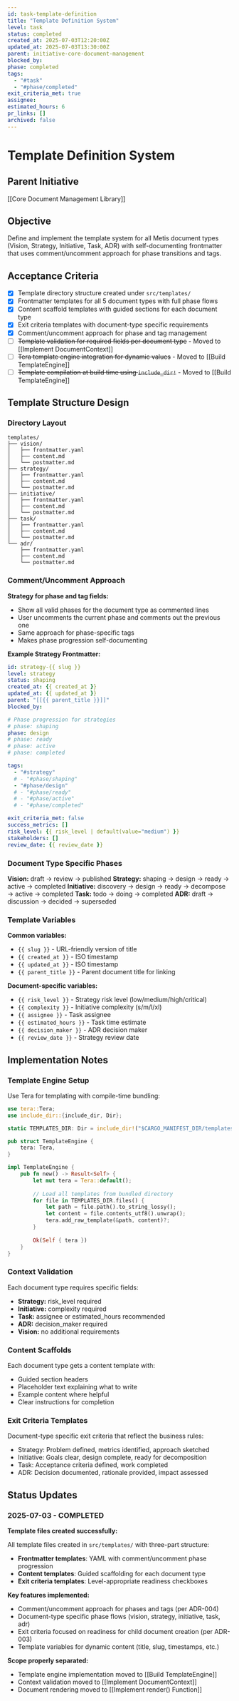 ```yaml
---
id: task-template-definition
title: "Template Definition System"
level: task
status: completed
created_at: 2025-07-03T12:20:00Z
updated_at: 2025-07-03T13:30:00Z
parent: initiative-core-document-management
blocked_by: 
phase: completed
tags:
  - "#task"
  - "#phase/completed"
exit_criteria_met: true
assignee: 
estimated_hours: 6
pr_links: []
archived: false
---
```


# Template Definition System

## Parent Initiative

[[Core Document Management Library]]

## Objective

Define and implement the template system for all Metis document types (Vision, Strategy, Initiative, Task, ADR) with self-documenting frontmatter that uses comment/uncomment approach for phase transitions and tags.

## Acceptance Criteria

- [x] Template directory structure created under `src/templates/`
- [x] Frontmatter templates for all 5 document types with full phase flows
- [x] Content scaffold templates with guided sections for each document type
- [x] Exit criteria templates with document-type specific requirements
- [x] Comment/uncomment approach for phase and tag management
- [ ] ~~Template validation for required fields per document type~~ - Moved to [[Implement DocumentContext]]
- [ ] ~~Tera template engine integration for dynamic values~~ - Moved to [[Build TemplateEngine]]
- [ ] ~~Template compilation at build time using `include_dir!`~~ - Moved to [[Build TemplateEngine]]

## Template Structure Design

### Directory Layout
```
templates/
├── vision/
│   ├── frontmatter.yaml
│   ├── content.md
│   └── postmatter.md
├── strategy/
│   ├── frontmatter.yaml
│   ├── content.md
│   └── postmatter.md
├── initiative/
│   ├── frontmatter.yaml
│   ├── content.md
│   └── postmatter.md
├── task/
│   ├── frontmatter.yaml
│   ├── content.md
│   └── postmatter.md
└── adr/
    ├── frontmatter.yaml
    ├── content.md
    └── postmatter.md
```

### Comment/Uncomment Approach

**Strategy for phase and tag fields:**
- Show all valid phases for the document type as commented lines
- User uncomments the current phase and comments out the previous one
- Same approach for phase-specific tags
- Makes phase progression self-documenting

**Example Strategy Frontmatter:**
```yaml
id: strategy-{{ slug }}
level: strategy
status: shaping
created_at: {{ created_at }}
updated_at: {{ updated_at }}
parent: "[[{{ parent_title }}]]"
blocked_by: 

# Phase progression for strategies
# phase: shaping
phase: design
# phase: ready
# phase: active
# phase: completed

tags:
  - "#strategy"
  # - "#phase/shaping"
  - "#phase/design"
  # - "#phase/ready"
  # - "#phase/active"
  # - "#phase/completed"

exit_criteria_met: false
success_metrics: []
risk_level: {{ risk_level | default(value="medium") }}
stakeholders: []
review_date: {{ review_date }}
```

### Document Type Specific Phases

**Vision:** draft → review → published
**Strategy:** shaping → design → ready → active → completed
**Initiative:** discovery → design → ready → decompose → active → completed
**Task:** todo → doing → completed
**ADR:** draft → discussion → decided → superseded

### Template Variables

**Common variables:**
- `{{ slug }}` - URL-friendly version of title
- `{{ created_at }}` - ISO timestamp
- `{{ updated_at }}` - ISO timestamp  
- `{{ parent_title }}` - Parent document title for linking

**Document-specific variables:**
- `{{ risk_level }}` - Strategy risk level (low/medium/high/critical)
- `{{ complexity }}` - Initiative complexity (s/m/l/xl)
- `{{ assignee }}` - Task assignee
- `{{ estimated_hours }}` - Task time estimate
- `{{ decision_maker }}` - ADR decision maker
- `{{ review_date }}` - Strategy review date

## Implementation Notes

### Template Engine Setup

Use Tera for templating with compile-time bundling:

```rust
use tera::Tera;
use include_dir::{include_dir, Dir};

static TEMPLATES_DIR: Dir = include_dir!("$CARGO_MANIFEST_DIR/templates");

pub struct TemplateEngine {
    tera: Tera,
}

impl TemplateEngine {
    pub fn new() -> Result<Self> {
        let mut tera = Tera::default();
        
        // Load all templates from bundled directory
        for file in TEMPLATES_DIR.files() {
            let path = file.path().to_string_lossy();
            let content = file.contents_utf8().unwrap();
            tera.add_raw_template(&path, content)?;
        }
        
        Ok(Self { tera })
    }
}
```

### Context Validation

Each document type requires specific fields:

- **Strategy:** risk_level required
- **Initiative:** complexity required  
- **Task:** assignee or estimated_hours recommended
- **ADR:** decision_maker required
- **Vision:** no additional requirements

### Content Scaffolds

Each document type gets a content template with:
- Guided section headers
- Placeholder text explaining what to write
- Example content where helpful
- Clear instructions for completion

### Exit Criteria Templates

Document-type specific exit criteria that reflect the business rules:
- Strategy: Problem defined, metrics identified, approach sketched
- Initiative: Goals clear, design complete, ready for decomposition
- Task: Acceptance criteria defined, work completed
- ADR: Decision documented, rationale provided, impact assessed

## Status Updates

### 2025-07-03 - COMPLETED

**Template files created successfully:**

All template files created in `src/templates/` with three-part structure:
- **Frontmatter templates**: YAML with comment/uncomment phase progression
- **Content templates**: Guided scaffolding for each document type
- **Exit criteria templates**: Level-appropriate readiness checkboxes

**Key features implemented:**
- Comment/uncomment approach for phases and tags (per ADR-004)
- Document-type specific phase flows (vision, strategy, initiative, task, adr)
- Exit criteria focused on readiness for child document creation (per ADR-003)
- Template variables for dynamic content (title, slug, timestamps, etc.)

**Scope properly separated:**
- Template engine implementation moved to [[Build TemplateEngine]]
- Context validation moved to [[Implement DocumentContext]]
- Document rendering moved to [[Implement render() Function]]